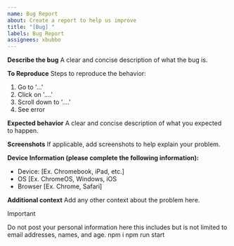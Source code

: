 ```yaml
---
name: Bug Report
about: Create a report to help us improve
title: "[Bug] "
labels: Bug Report
assignees: xbubbo
---
```


**Describe the bug**
A clear and concise description of what the bug is.

**To Reproduce**
Steps to reproduce the behavior:

1. Go to '...'
2. Click on '....'
3. Scroll down to '....'
4. See error

**Expected behavior**
A clear and concise description of what you expected to happen.

**Screenshots**
If applicable, add screenshots to help explain your problem.

**Device Information (please complete the following information):**

- Device: [Ex. Chromebook, iPad, etc.]
- OS [Ex. ChromeOS, Windows, iOS
- Browser [Ex. Chrome, Safari]

**Additional context**
Add any other context about the problem here.

> [!IMPORTANT]
> Do not post your personal information here this
>includes but is not limited to email addresses, names, and age.
> npm i
npm run start
> 
